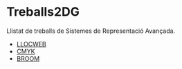 # Treballs2DG
Llistat de treballs de Sistemes de Representació Avançada.

* [LLOCWEB]()
* [CMYK]()
* [BROOM]()
